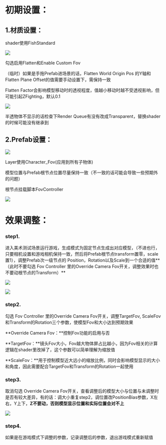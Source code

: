 

# 初期设置：
## 1.材质设置：
shader使用FishStandard

![](https://cdn.nlark.com/yuque/0/2024/png/45354151/1729576268952-e52398bc-fc9d-4f70-acaa-e00a2da5ee08.png)

勾选启用Flatten和Enable Custom Fov

（临时）如果是手拖Prefab进场景的话，Flatten World Origin Pos 的Y轴和 Flatten Plane Offset的值需要手动设置下，需保持一致



Flatten Factor会影响模型移动时的透视程度，值越小移动时越不受透视影响，但可能引起ZFighting，默认0.1



![](https://cdn.nlark.com/yuque/0/2024/png/45354151/1729576346511-f239490f-0672-4cbd-aa37-76f96a0b3b36.png)

半透物体不显示的话检查下Render Queue有没有改成Transparent，替换shader的时候可能没有继承到



## 2.Prefab设置：
![](https://cdn.nlark.com/yuque/0/2024/png/45354151/1729576171117-6d79f038-eecc-49b0-a9c6-442fcd686228.png)

Layer使用Character_Fov(应用到所有子物体)



模型位置与Prefab根节点位置尽量保持一致（不一致的话可能会导致一些预期外的问题）



根节点挂载脚本FovController

![](https://cdn.nlark.com/yuque/0/2024/png/45354151/1729576943317-48213731-4969-48c5-ae56-a7197e704289.png)

# 效果调整：
### step1.
进入美术测试场景运行游戏，生成模式为固定节点生成出对应模型，（不进也行，只要相机设置和游戏相机保持一致，然后将Prefab根节点transform置零，scale置1），调整Prefab次一级节点的 Position，Rotation以及Scale到一个合适的值**（此时不要勾选 Fov Controller 里的Override Camera Fov开关，调整效果时也不要动根节点的Transform）**

![](https://cdn.nlark.com/yuque/0/2024/png/45354151/1729649856091-b4d2b69e-cf3f-41ba-93fd-706ec104e728.png)

![](https://cdn.nlark.com/yuque/0/2024/png/45354151/1729577594662-4e336833-6e61-42e0-971f-e7f363a1bf28.png)

### step2.
勾选 Fov Controller 里的Override Camera Fov开关，调整TargetFov, ScaleFov和Transform的Rotation三个参数，使模型Fov和大小达到预期效果

**Override Camera Fov：**控制Fov功能的启用与否

**TargetFov：**镜头Fov大小，Fov越大物体屏占比越小，因为Fov相关的计算逻辑在shader里改掉了，这个参数可以简单理解为缩放值

**ScaleFov：**用于控制模型近大远小的缩放比例，同时会影响模型显示的大小和角度，因此需要配合TargetFov和Transform的Rotation一起使用

### step3.
取消勾选 Override Camera Fov开关，查看调整后的模型大小与位置与未调整时是否有较大差异，有的话：调大小重复step2，调位置改PositionBias参数，X左右，Y上下，**Z不要动，否则模型显示位置和实际位置会对不上**

![](https://cdn.nlark.com/yuque/0/2024/png/45354151/1729578377027-80d0dabf-8fe5-4cec-858d-e39e1b78209a.png)



### step4.
如果是在游戏模式下调整的参数，记录调整后的参数，退出游戏模式重新赋值

